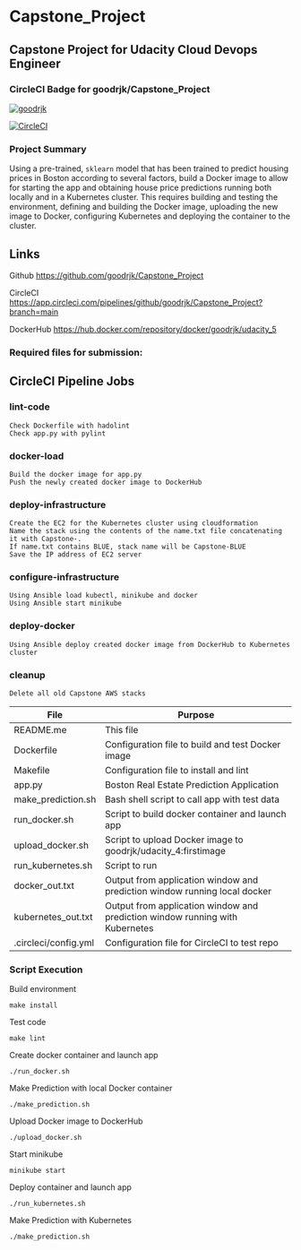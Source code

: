 # Capstone_Project
## Capstone Project for Udacity Cloud Devops Engineer

### CircleCI Badge for goodrjk/Capstone_Project   
[![goodrjk](https://circleci.com/gh/goodrjk/Capstone_Project.svg?style=svg)](https://circleci.com/gh/goodrjk/Capstone_Project/?branch=main)

[![CircleCI](https://dl.circleci.com/status-badge/img/gh/goodrjk/Capstone_Project/tree/main.svg?style=svg)](https://dl.circleci.com/status-badge/redirect/gh/goodrjk/Capstone_Project/tree/main)

### Project Summary

Using a pre-trained, `sklearn` model that has been trained to predict housing prices in Boston according to several factors, build a Docker image to allow for starting the app and obtaining house price predictions running both locally and in a Kubernetes cluster.
This requires building and testing the environment, defining and building the Docker image, uploading the new image to Docker, configuring Kubernetes and deploying the container to the cluster. 

## Links

Github		https://github.com/goodrjk/Capstone_Project

CircleCI	https://app.circleci.com/pipelines/github/goodrjk/Capstone_Project?branch=main

DockerHub	https://hub.docker.com/repository/docker/goodrjk/udacity_5
	
### Required files for submission:

## CircleCI Pipeline Jobs

### lint-code
	Check Dockerfile with hadolint  
	Check app.py with pylint
### docker-load
	Build the docker image for app.py
	Push the newly created docker image to DockerHub
### deploy-infrastructure
	Create the EC2 for the Kubernetes cluster using cloudformation
	Name the stack using the contents of the name.txt file concatenating it with Capstone-.
	If name.txt contains BLUE, stack name will be Capstone-BLUE
	Save the IP address of EC2 server
### configure-infrastructure
	Using Ansible load kubectl, minikube and docker
	Using Ansible start minikube
### deploy-docker
	Using Ansible deploy created docker image from DockerHub to Kubernetes cluster
### cleanup
	Delete all old Capstone AWS stacks




|  File                 |    Purpose                                                                   |
| ------------------    | --------------------------------------------------------------------------   |
| README.me             | This file                                                                    |
| Dockerfile            | Configuration file to build and test Docker image                            |
| Makefile              | Configuration file to install and lint                                       | 
| app.py                | Boston Real Estate Prediction Application                                    |
| make_prediction.sh    | Bash shell script to call app with test data                                 |
| run_docker.sh         | Script to build docker container and launch app                              |
| upload_docker.sh      | Script to upload Docker image to goodrjk/udacity_4:firstimage                |
| run_kubernetes.sh     | Script to run                                                                |
| docker_out.txt        | Output from application window and prediction window running local docker    |
| kubernetes_out.txt    | Output from application window and prediction window running with Kubernetes |
| .circleci/config.yml  | Configuration file for CircleCI to test repo                                 |

### Script Execution

Build environment

	make install

Test code

	make lint

Create docker container and launch app

	./run_docker.sh

Make Prediction with local Docker container

	./make_prediction.sh

Upload Docker image to DockerHub

	./upload_docker.sh

Start minikube

	minikube start

Deploy container and launch app

	./run_kubernetes.sh

Make Prediction with Kubernetes

	./make_prediction.sh


